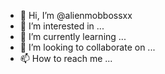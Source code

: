 - 👋 Hi, I’m @alienmobbossxx
- 👀 I’m interested in ...
- 🌱 I’m currently learning ...
- 💞️ I’m looking to collaborate on ...
- 📫 How to reach me ...

<!---
alienmobbossxx/alienmobbossxx is a ✨ special ✨ repository because its `README.md` (this file) appears on your GitHub profile.
You can click the Preview link to take a look at your changes.
--->
